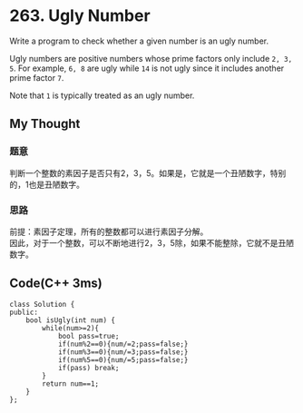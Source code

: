# 263. Ugly Number
Write a program to check whether a given number is an ugly number.

Ugly numbers are positive numbers whose prime factors only include `2, 3, 5`. For example, `6, 8` are ugly while `14` is not ugly since it includes another prime factor `7`.

Note that `1` is typically treated as an ugly number.
## My Thought
### 题意
判断一个整数的素因子是否只有2，3，5。如果是，它就是一个丑陋数字，特别的，1也是丑陋数字。
### 思路
前提：素因子定理，所有的整数都可以进行素因子分解。  
因此，对于一个整数，可以不断地进行2，3，5除，如果不能整除，它就不是丑陋数字。
## Code(C++ 3ms)

    class Solution {
    public:
        bool isUgly(int num) {
            while(num>=2){
                bool pass=true;
                if(num%2==0){num/=2;pass=false;}
                if(num%3==0){num/=3;pass=false;}
                if(num%5==0){num/=5;pass=false;}
                if(pass) break;
            }
            return num==1;
        }
    };
